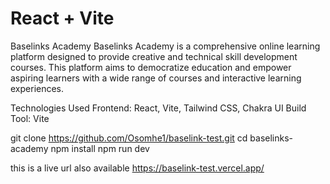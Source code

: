 # React + Vite

Baselinks Academy
Baselinks Academy is a comprehensive online learning platform designed to provide creative and technical skill development courses. This platform aims to democratize education and empower aspiring learners with a wide range of courses and interactive learning experiences.

Technologies Used
Frontend: React, Vite, Tailwind CSS, Chakra UI
Build Tool: Vite

git clone https://github.com/Osomhe1/baselink-test.git
cd baselinks-academy
npm install
npm run dev

this is a live url also available https://baselink-test.vercel.app/
